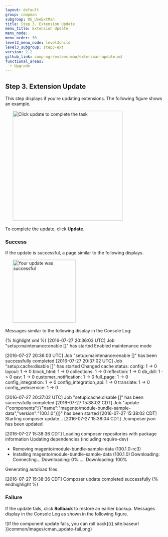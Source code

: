 ```yaml
---
layout: default
group: compman
subgroup: 06_UseExtMan
title: Step 3. Extension Update
menu_title: Extension Update
menu_node:
menu_order: 30
level3_menu_node: level3child
level3_subgroup: step3-ext
version: 2.2
github_link: comp-mgr/extens-man/extensman-update.md
functional_areas:
  - Upgrade
---
```


## Step 3. Extension Update
This step displays if you're updating extensions. The following figure shows an example.

&nbsp;&nbsp;&nbsp;&nbsp;&nbsp;&nbsp;<img src="{{ site.baseurl }}common/images/extensman_update-step.png" width="350px" alt="Click update to complete the task">

To complete the update, click **Update**. 

### Success
If the update is successful, a page similar to the following displays.

&nbsp;&nbsp;&nbsp;&nbsp;&nbsp;&nbsp;<img src="{{ site.baseurl }}common/images/extensman_update-success.png" width="200px" alt="Your update was successful">

Messages similar to the following display in the Console Log:

{% highlight xml %}
[2016-07-27 20:36:03 UTC] Job "setup:maintenance:enable []" has started
Enabled maintenance mode

[2016-07-27 20:36:03 UTC] Job "setup:maintenance:enable []" has been successfully completed
[2016-07-27 20:37:02 UTC] Job "setup:cache:disable []" has started
Changed cache status:
config: 1 -> 0
layout: 1 -> 0
block_html: 1 -> 0
collections: 1 -> 0
reflection: 1 -> 0
db_ddl: 1 -> 0
eav: 1 -> 0
customer_notification: 1 -> 0
full_page: 1 -> 0
config_integration: 1 -> 0
config_integration_api: 1 -> 0
translate: 1 -> 0
config_webservice: 1 -> 0

[2016-07-27 20:37:02 UTC] Job "setup:cache:disable []" has been successfully completed
[2016-07-27 15:38:02 CDT] Job "update {"components":[{"name":"magento/module-bundle-sample-data","version":"100.1.0"}]}" has been started
[2016-07-27 15:38:02 CDT] Starting composer update...
[2016-07-27 15:38:04 CDT] ./composer.json has been updated

[2016-07-27 15:38:36 CDT] Loading composer repositories with package information
Updating dependencies (including require-dev)
- Removing magento/module-bundle-sample-data (100.1.0-rc3)
- Installing magento/module-bundle-sample-data (100.1.0)
Downloading: Connecting... Downloading: 0%..... Downloading: 100%

Generating autoload files

[2016-07-27 15:38:36 CDT] Composer update completed successfully
{% endhighlight %}

### Failure
If the update fails, click **Rollback** to restore an earlier backup. Messages display in the Console Log as shown in the following figure.

![If the component update fails, you can roll back]({{ site.baseurl }}common/images/cman_update-fail.png)



